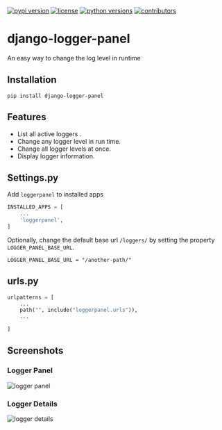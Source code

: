 [![pypi version](https://img.shields.io/pypi/v/django-logger-panel.svg)](https://pypi.python.org/pypi/loggerpanel) 
[![license](https://img.shields.io/pypi/l/django-logger-panel.svg)](https://pypi.python.org/pypi/loggerpanel) 
[![python versions](https://img.shields.io/pypi/pyversions/django-logger-panel.svg)](https://pypi.python.org/pypi/loggerpanel) 
[![contributors](https://img.shields.io/github/contributors/jonathadv/django-logger-panel.svg)](https://github.com/jonathadv/django-logger-panel/graphs/contributors) 


# django-logger-panel
 
An easy way to change the log level in runtime


## Installation

`pip install django-logger-panel`

## Features
- List all active loggers .
- Change any logger level in run time.
- Change all logger levels at once.
- Display logger information.


## Settings.py


Add `loggerpanel` to installed apps

```python
INSTALLED_APPS = [
    ...
    'loggerpanel',    
]
```

Optionally, change the default base url `/loggers/` by setting the property `LOGGER_PANEL_BASE_URL`.


```
LOGGER_PANEL_BASE_URL = "/another-path/"
```

## urls.py

```python
urlpatterns = [
    ...
    path("", include("loggerpanel.urls")),
    ...

]
```

## Screenshots

### Logger Panel

![logger panel](https://raw.githubusercontent.com/jonathadv/django-logger-panel/main/docs/img/loggers.png)


### Logger Details

![logger details](https://raw.githubusercontent.com/jonathadv/django-logger-panel/main/docs/img/logger-detail.png)